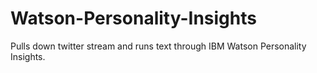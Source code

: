 # Watson-Personality-Insights
Pulls down twitter stream and runs text through IBM Watson Personality Insights.  
